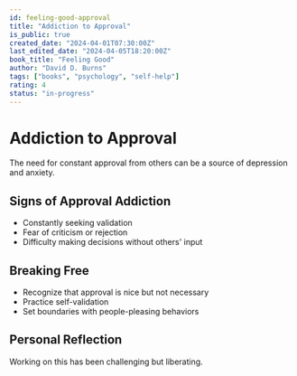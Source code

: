```yaml
---
id: feeling-good-approval
title: "Addiction to Approval"
is_public: true
created_date: "2024-04-01T07:30:00Z"
last_edited_date: "2024-04-05T18:20:00Z"
book_title: "Feeling Good"
author: "David D. Burns"
tags: ["books", "psychology", "self-help"]
rating: 4
status: "in-progress"
---
```


# Addiction to Approval

The need for constant approval from others can be a source of depression and anxiety.

## Signs of Approval Addiction

- Constantly seeking validation
- Fear of criticism or rejection
- Difficulty making decisions without others' input

## Breaking Free

- Recognize that approval is nice but not necessary
- Practice self-validation
- Set boundaries with people-pleasing behaviors

## Personal Reflection

Working on this has been challenging but liberating.
